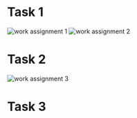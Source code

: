# Task 1
![work assignment 1](https://github.com/Zaidi-Alisha/PfFall23/assets/142868085/f6495835-9e88-4609-ad64-2d93ea9a0711)
![work assignment 2](https://github.com/Zaidi-Alisha/PfFall23/assets/142868085/15e76886-65b9-4bf4-beaa-6f8a2f61c2be)

# Task 2
![work assignment 3](https://github.com/Zaidi-Alisha/PfFall23/assets/142868085/97d89f2f-cbde-4ccb-9cc7-cefed34700ef)

# Task 3







